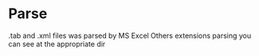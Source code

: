# Parse
.tab and .xml files was parsed by MS Excel
Others extensions parsing you can see at the appropriate dir
